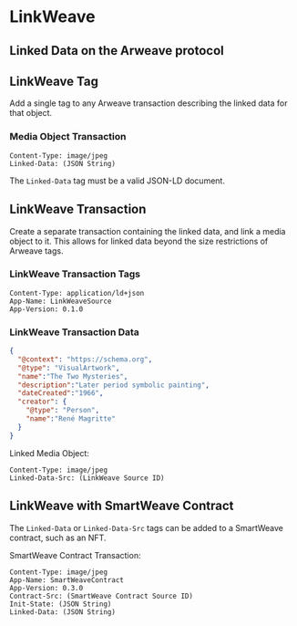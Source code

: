 # LinkWeave

## Linked Data on the Arweave protocol

## LinkWeave Tag

Add a single tag to any Arweave transaction describing the linked data
for that object.

### Media Object Transaction

```
Content-Type: image/jpeg
Linked-Data: (JSON String)
```

The `Linked-Data` tag must be a valid JSON-LD document.

## LinkWeave Transaction

Create a separate transaction containing the linked data, and link a
media object to it. This allows for linked data beyond the size
restrictions of Arweave tags.

### LinkWeave Transaction Tags

```
Content-Type: application/ld+json
App-Name: LinkWeaveSource
App-Version: 0.1.0
```

### LinkWeave Transaction Data

```json
{
  "@context": "https://schema.org",
  "@type": "VisualArtwork",
  "name":"The Two Mysteries",
  "description":"Later period symbolic painting",
  "dateCreated":"1966",
  "creator": {
    "@type": "Person",
    "name":"René Magritte"
  }
}
```

Linked Media Object:

```
Content-Type: image/jpeg
Linked-Data-Src: (LinkWeave Source ID)
```

## LinkWeave with SmartWeave Contract

The `Linked-Data` or `Linked-Data-Src` tags can be added to a SmartWeave
contract, such as an NFT.

SmartWeave Contract Transaction:

```
Content-Type: image/jpeg
App-Name: SmartWeaveContract
App-Version: 0.3.0
Contract-Src: (SmartWeave Contract Source ID)
Init-State: (JSON String)
Linked-Data: (JSON String)
```

[Linked Data]: https://www.w3.org/standards/semanticweb/data
[Schema.org]: https://schema.org/
[Atomic Media Standard]: https://github.com/th8ta/AMS
[SmartWeave]: https://github.com/ArweaveTeam/SmartWeave
[JSON-LD]: https://json-ld.org/
